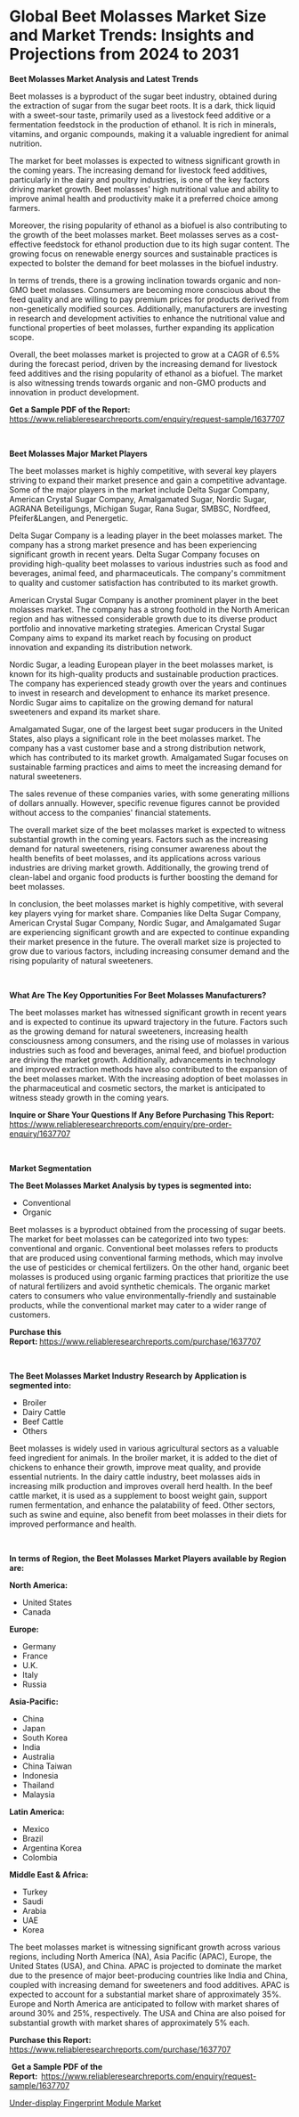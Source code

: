 <p><h1>Global Beet Molasses Market Size and Market Trends: Insights and Projections from 2024 to 2031</h1></p><p><strong>Beet Molasses Market Analysis and Latest Trends</strong></p>
<p><p>Beet molasses is a byproduct of the sugar beet industry, obtained during the extraction of sugar from the sugar beet roots. It is a dark, thick liquid with a sweet-sour taste, primarily used as a livestock feed additive or a fermentation feedstock in the production of ethanol. It is rich in minerals, vitamins, and organic compounds, making it a valuable ingredient for animal nutrition.</p><p>The market for beet molasses is expected to witness significant growth in the coming years. The increasing demand for livestock feed additives, particularly in the dairy and poultry industries, is one of the key factors driving market growth. Beet molasses' high nutritional value and ability to improve animal health and productivity make it a preferred choice among farmers.</p><p>Moreover, the rising popularity of ethanol as a biofuel is also contributing to the growth of the beet molasses market. Beet molasses serves as a cost-effective feedstock for ethanol production due to its high sugar content. The growing focus on renewable energy sources and sustainable practices is expected to bolster the demand for beet molasses in the biofuel industry.</p><p>In terms of trends, there is a growing inclination towards organic and non-GMO beet molasses. Consumers are becoming more conscious about the feed quality and are willing to pay premium prices for products derived from non-genetically modified sources. Additionally, manufacturers are investing in research and development activities to enhance the nutritional value and functional properties of beet molasses, further expanding its application scope.</p><p>Overall, the beet molasses market is projected to grow at a CAGR of 6.5% during the forecast period, driven by the increasing demand for livestock feed additives and the rising popularity of ethanol as a biofuel. The market is also witnessing trends towards organic and non-GMO products and innovation in product development.</p></p>
<p><strong>Get a Sample PDF of the Report:&nbsp;</strong> <a href="https://www.reliableresearchreports.com/enquiry/request-sample/1637707">https://www.reliableresearchreports.com/enquiry/request-sample/1637707</a></p>
<p>&nbsp;</p>
<p><strong>Beet Molasses Major Market Players</strong></p>
<p><p>The beet molasses market is highly competitive, with several key players striving to expand their market presence and gain a competitive advantage. Some of the major players in the market include Delta Sugar Company, American Crystal Sugar Company, Amalgamated Sugar, Nordic Sugar, AGRANA Beteiligungs, Michigan Sugar, Rana Sugar, SMBSC, Nordfeed, Pfeifer&Langen, and Penergetic.</p><p>Delta Sugar Company is a leading player in the beet molasses market. The company has a strong market presence and has been experiencing significant growth in recent years. Delta Sugar Company focuses on providing high-quality beet molasses to various industries such as food and beverages, animal feed, and pharmaceuticals. The company's commitment to quality and customer satisfaction has contributed to its market growth.</p><p>American Crystal Sugar Company is another prominent player in the beet molasses market. The company has a strong foothold in the North American region and has witnessed considerable growth due to its diverse product portfolio and innovative marketing strategies. American Crystal Sugar Company aims to expand its market reach by focusing on product innovation and expanding its distribution network.</p><p>Nordic Sugar, a leading European player in the beet molasses market, is known for its high-quality products and sustainable production practices. The company has experienced steady growth over the years and continues to invest in research and development to enhance its market presence. Nordic Sugar aims to capitalize on the growing demand for natural sweeteners and expand its market share.</p><p>Amalgamated Sugar, one of the largest beet sugar producers in the United States, also plays a significant role in the beet molasses market. The company has a vast customer base and a strong distribution network, which has contributed to its market growth. Amalgamated Sugar focuses on sustainable farming practices and aims to meet the increasing demand for natural sweeteners.</p><p>The sales revenue of these companies varies, with some generating millions of dollars annually. However, specific revenue figures cannot be provided without access to the companies' financial statements.</p><p>The overall market size of the beet molasses market is expected to witness substantial growth in the coming years. Factors such as the increasing demand for natural sweeteners, rising consumer awareness about the health benefits of beet molasses, and its applications across various industries are driving market growth. Additionally, the growing trend of clean-label and organic food products is further boosting the demand for beet molasses.</p><p>In conclusion, the beet molasses market is highly competitive, with several key players vying for market share. Companies like Delta Sugar Company, American Crystal Sugar Company, Nordic Sugar, and Amalgamated Sugar are experiencing significant growth and are expected to continue expanding their market presence in the future. The overall market size is projected to grow due to various factors, including increasing consumer demand and the rising popularity of natural sweeteners.</p></p>
<p>&nbsp;</p>
<p><strong>What Are The Key Opportunities For Beet Molasses Manufacturers?</strong></p>
<p><p>The beet molasses market has witnessed significant growth in recent years and is expected to continue its upward trajectory in the future. Factors such as the growing demand for natural sweeteners, increasing health consciousness among consumers, and the rising use of molasses in various industries such as food and beverages, animal feed, and biofuel production are driving the market growth. Additionally, advancements in technology and improved extraction methods have also contributed to the expansion of the beet molasses market. With the increasing adoption of beet molasses in the pharmaceutical and cosmetic sectors, the market is anticipated to witness steady growth in the coming years.</p></p>
<p><strong>Inquire or Share Your Questions If Any Before Purchasing This Report:</strong> <a href="https://www.reliableresearchreports.com/enquiry/pre-order-enquiry/1637707">https://www.reliableresearchreports.com/enquiry/pre-order-enquiry/1637707</a></p>
<p>&nbsp;</p>
<p><strong>Market Segmentation</strong></p>
<p><strong>The Beet Molasses Market Analysis by types is segmented into:</strong></p>
<p><ul><li>Conventional</li><li>Organic</li></ul></p>
<p><p>Beet molasses is a byproduct obtained from the processing of sugar beets. The market for beet molasses can be categorized into two types: conventional and organic. Conventional beet molasses refers to products that are produced using conventional farming methods, which may involve the use of pesticides or chemical fertilizers. On the other hand, organic beet molasses is produced using organic farming practices that prioritize the use of natural fertilizers and avoid synthetic chemicals. The organic market caters to consumers who value environmentally-friendly and sustainable products, while the conventional market may cater to a wider range of customers.</p></p>
<p><strong>Purchase this Report:&nbsp;</strong><a href="https://www.reliableresearchreports.com/purchase/1637707">https://www.reliableresearchreports.com/purchase/1637707</a></p>
<p>&nbsp;</p>
<p><strong>The Beet Molasses Market Industry Research by Application is segmented into:</strong></p>
<p><ul><li>Broiler</li><li>Dairy Cattle</li><li>Beef Cattle</li><li>Others</li></ul></p>
<p><p>Beet molasses is widely used in various agricultural sectors as a valuable feed ingredient for animals. In the broiler market, it is added to the diet of chickens to enhance their growth, improve meat quality, and provide essential nutrients. In the dairy cattle industry, beet molasses aids in increasing milk production and improves overall herd health. In the beef cattle market, it is used as a supplement to boost weight gain, support rumen fermentation, and enhance the palatability of feed. Other sectors, such as swine and equine, also benefit from beet molasses in their diets for improved performance and health.</p></p>
<p>&nbsp;</p>
<p><strong>In terms of Region, the Beet Molasses Market Players available by Region are:</strong></p>
<p>
    <p> <strong> North America: </strong>
        <ul>
            <li>United States</li>
            <li>Canada</li>
        </ul>
        </p> 
    <p> <strong> Europe: </strong>
        <ul>
            <li>Germany</li>
            <li>France</li>
            <li>U.K.</li>
            <li>Italy</li>
            <li>Russia</li>
        </ul>
        </p> 
    <p> <strong> Asia-Pacific: </strong>
        <ul>
            <li>China</li>
            <li>Japan</li>
            <li>South Korea</li>
            <li>India</li>
            <li>Australia</li>
            <li>China Taiwan</li>
            <li>Indonesia</li>
            <li>Thailand</li>
            <li>Malaysia</li>
        </ul>
        </p> 
    <p> <strong> Latin America: </strong>
        <ul>
            <li>Mexico</li>
            <li>Brazil</li>
            <li>Argentina Korea</li>
            <li>Colombia</li>
        </ul>
        </p> 
    <p> <strong> Middle East & Africa: </strong>
        <ul>
            <li>Turkey</li>
            <li>Saudi</li>
            <li>Arabia</li>
            <li>UAE</li>
            <li>Korea</li>
        </ul>
    </p>
    </p>
<p><p>The beet molasses market is witnessing significant growth across various regions, including North America (NA), Asia Pacific (APAC), Europe, the United States (USA), and China. APAC is projected to dominate the market due to the presence of major beet-producing countries like India and China, coupled with increasing demand for sweeteners and food additives. APAC is expected to account for a substantial market share of approximately 35%. Europe and North America are anticipated to follow with market shares of around 30% and 25%, respectively. The USA and China are also poised for substantial growth with market shares of approximately 5% each.</p></p>
<p><strong>Purchase this Report: </strong><a href="https://www.reliableresearchreports.com/purchase/1637707">https://www.reliableresearchreports.com/purchase/1637707</a></p>
<p>&nbsp;<strong>Get a Sample PDF of the Report:&nbsp;&nbsp;</strong><a href="https://www.reliableresearchreports.com/enquiry/request-sample/1637707">https://www.reliableresearchreports.com/enquiry/request-sample/1637707</a></p>
<p><strong></strong></p>
<p><p><a href="https://medium.com/@jeremyking767/analyzing-under-display-fingerprint-module-market-global-industry-perspective-and-forecast-2024-fc55e31c1529">Under-display Fingerprint Module Market</a></p></p>